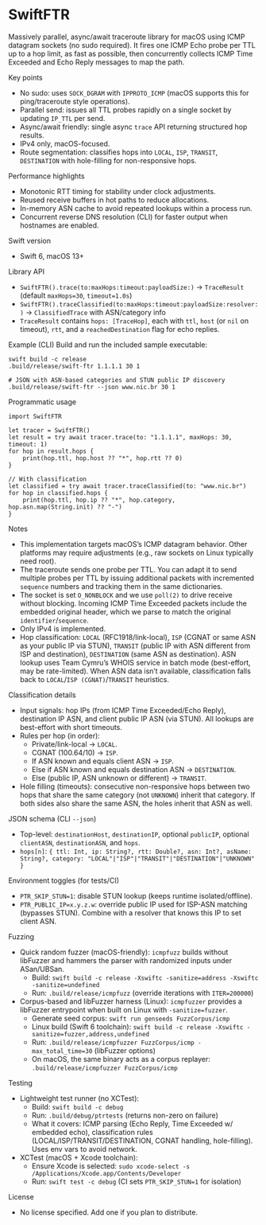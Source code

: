 SwiftFTR
========

Massively parallel, async/await traceroute library for macOS using ICMP datagram sockets (no sudo required). It fires one ICMP Echo probe per TTL up to a hop limit, as fast as possible, then concurrently collects ICMP Time Exceeded and Echo Reply messages to map the path.

Key points
- No sudo: uses `SOCK_DGRAM` with `IPPROTO_ICMP` (macOS supports this for ping/traceroute style operations).
- Parallel send: issues all TTL probes rapidly on a single socket by updating `IP_TTL` per send.
- Async/await friendly: single async `trace` API returning structured hop results.
- IPv4 only, macOS-focused.
- Route segmentation: classifies hops into `LOCAL`, `ISP`, `TRANSIT`, `DESTINATION` with hole-filling for non-responsive hops.

Performance highlights
- Monotonic RTT timing for stability under clock adjustments.
- Reused receive buffers in hot paths to reduce allocations.
- In-memory ASN cache to avoid repeated lookups within a process run.
- Concurrent reverse DNS resolution (CLI) for faster output when hostnames are enabled.

Swift version
- Swift 6, macOS 13+

Library API
- `SwiftFTR().trace(to:maxHops:timeout:payloadSize:)` → `TraceResult` (default `maxHops=30`, `timeout=1.0s`)
- `SwiftFTR().traceClassified(to:maxHops:timeout:payloadSize:resolver:)` → `ClassifiedTrace` with ASN/category info
- `TraceResult` contains `hops: [TraceHop]`, each with `ttl`, `host` (or `nil` on timeout), `rtt`, and a `reachedDestination` flag for echo replies.

Example (CLI)
Build and run the included sample executable:

```
swift build -c release
.build/release/swift-ftr 1.1.1.1 30 1

# JSON with ASN-based categories and STUN public IP discovery
.build/release/swift-ftr --json www.nic.br 30 1
```

Programmatic usage
```
import SwiftFTR

let tracer = SwiftFTR()
let result = try await tracer.trace(to: "1.1.1.1", maxHops: 30, timeout: 1)
for hop in result.hops {
    print(hop.ttl, hop.host ?? "*", hop.rtt ?? 0)
}

// With classification
let classified = try await tracer.traceClassified(to: "www.nic.br")
for hop in classified.hops {
    print(hop.ttl, hop.ip ?? "*", hop.category, hop.asn.map(String.init) ?? "-")
}
```

Notes
- This implementation targets macOS’s ICMP datagram behavior. Other platforms may require adjustments (e.g., raw sockets on Linux typically need root).
- The traceroute sends one probe per TTL. You can adapt it to send multiple probes per TTL by issuing additional packets with incremented `sequence` numbers and tracking them in the same dictionaries.
- The socket is set `O_NONBLOCK` and we use `poll(2)` to drive receive without blocking. Incoming ICMP Time Exceeded packets include the embedded original header, which we parse to match the original `identifier`/`sequence`.
- Only IPv4 is implemented.
- Hop classification: `LOCAL` (RFC1918/link-local), `ISP` (CGNAT or same ASN as your public IP via STUN), `TRANSIT` (public IP with ASN different from ISP and destination), `DESTINATION` (same ASN as destination). ASN lookup uses Team Cymru’s WHOIS service in batch mode (best-effort, may be rate-limited). When ASN data isn’t available, classification falls back to `LOCAL`/`ISP (CGNAT)`/`TRANSIT` heuristics.

Classification details
- Input signals: hop IPs (from ICMP Time Exceeded/Echo Reply), destination IP ASN, and client public IP ASN (via STUN). All lookups are best-effort with short timeouts.
- Rules per hop (in order):
  - Private/link-local → `LOCAL`.
  - CGNAT (100.64/10) → `ISP`.
  - If ASN known and equals client ASN → `ISP`.
  - Else if ASN known and equals destination ASN → `DESTINATION`.
  - Else (public IP, ASN unknown or different) → `TRANSIT`.
- Hole filling (timeouts): consecutive non-responsive hops between two hops that share the same category (not `UNKNOWN`) inherit that category. If both sides also share the same ASN, the holes inherit that ASN as well.

JSON schema (CLI `--json`)
- Top-level: `destinationHost`, `destinationIP`, optional `publicIP`, optional `clientASN`, `destinationASN`, and `hops`.
- `hops[n]`: `{ ttl: Int, ip: String?, rtt: Double?, asn: Int?, asName: String?, category: "LOCAL"|"ISP"|"TRANSIT"|"DESTINATION"|"UNKNOWN" }`

Environment toggles (for tests/CI)
- `PTR_SKIP_STUN=1`: disable STUN lookup (keeps runtime isolated/offline).
- `PTR_PUBLIC_IP=x.y.z.w`: override public IP used for ISP-ASN matching (bypasses STUN). Combine with a resolver that knows this IP to set client ASN.

Fuzzing
- Quick random fuzzer (macOS-friendly): `icmpfuzz` builds without libFuzzer and hammers the parser with randomized inputs under ASan/UBSan.
  - Build: `swift build -c release -Xswiftc -sanitize=address -Xswiftc -sanitize=undefined`
  - Run: `.build/release/icmpfuzz` (override iterations with `ITER=200000`)
- Corpus-based and libFuzzer harness (Linux): `icmpfuzzer` provides a libFuzzer entrypoint when built on Linux with `-sanitize=fuzzer`.
  - Generate seed corpus: `swift run genseeds FuzzCorpus/icmp`
  - Linux build (Swift 6 toolchain): `swift build -c release -Xswiftc -sanitize=fuzzer,address,undefined`
  - Run: `.build/release/icmpfuzzer FuzzCorpus/icmp -max_total_time=30` (libFuzzer options)
  - On macOS, the same binary acts as a corpus replayer: `.build/release/icmpfuzzer FuzzCorpus/icmp`

Testing
- Lightweight test runner (no XCTest):
  - Build: `swift build -c debug`
  - Run: `.build/debug/ptrtests` (returns non-zero on failure)
  - What it covers: ICMP parsing (Echo Reply, Time Exceeded w/ embedded echo), classification rules (LOCAL/ISP/TRANSIT/DESTINATION, CGNAT handling, hole-filling). Uses env vars to avoid network.
- XCTest (macOS + Xcode toolchain):
  - Ensure Xcode is selected: `sudo xcode-select -s /Applications/Xcode.app/Contents/Developer`
  - Run: `swift test -c debug` (CI sets `PTR_SKIP_STUN=1` for isolation)

License
- No license specified. Add one if you plan to distribute.
